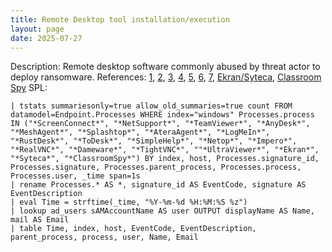 ```yaml
---
title: Remote Desktop tool installation/execution
layout: page
date: 2025-07-27
---
```


Description: Remote desktop software commonly abused by threat actor to deploy ransomware.
References: [1](https://thedfirreport.com/2024/06/10/icedid-brings-screenconnect-and-csharp-streamer-to-alphv-ransomware-deployment/#execution), [2](https://redcanary.com/blog/threat-intelligence/intelligence-insights-june-2024/), [3](https://blog.talosintelligence.com/lilacsquid/), [4](https://thedfirreport.com/2024/08/12/threat-actors-toolkit-leveraging-sliver-poshc2-batch-scripts/#c18), [5](https://arcticwolf.com/resources/blog/arctic-wolf-observes-campaign-exploiting-simplehelp-rmm-software-for-initial-access/), [6](https://blog.talosintelligence.com/talos-ir-trends-q4-2024/), [7](https://www.security.com/threat-intelligence/ransomhub-betruger-backdoor), [Ekran/Syteca](https://www.security.com/threat-intelligence/fog-ransomware-attack), [Classroom Spy](https://unit42.paloaltonetworks.com/cybercriminals-attack-financial-sector-across-africa/)
SPL:

```spl
| tstats summariesonly=true allow_old_summaries=true count FROM datamodel=Endpoint.Processes WHERE index="windows" Processes.process IN ("*ScreenConnect*", "*NetSupport*", "*TeamViewer*", "*AnyDesk*", "*MeshAgent*", "*Splashtop*", "*AteraAgent*", "*LogMeIn*", "*RustDesk*", "*ToDesk*", "*SimpleHelp*", "*Netop*", "*Impero*", "*RealVNC*", "*Dameware*", "*TightVNC*", ""*UltraViewer*", "*Ekran*", "*Syteca*", "*ClassroomSpy*") BY index, host, Processes.signature_id, Processes.signature, Processes.parent_process, Processes.process, Processes.user, _time span=1s
| rename Processes.* AS *, signature_id AS EventCode, signature AS EventDescription
| eval Time = strftime(_time, "%Y-%m-%d %H:%M:%S %z")
| lookup ad_users sAMAccountName AS user OUTPUT displayName AS Name, mail AS Email
| table Time, index, host, EventCode, EventDescription, parent_process, process, user, Name, Email
```
